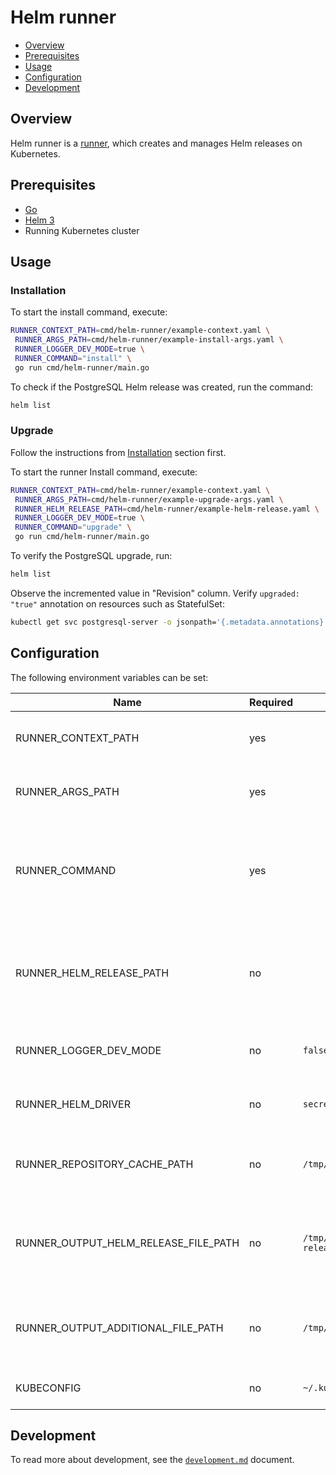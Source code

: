 # Helm runner

- [Overview](#overview)
- [Prerequisites](#prerequisites)
- [Usage](#usage)
- [Configuration](#configuration)
- [Development](#development)

## Overview

Helm runner is a [runner](../../docs/runner.md), which creates and manages Helm releases on Kubernetes.

## Prerequisites

- [Go](https://golang.org)
- [Helm 3](https://helm.sh/docs/intro/install/)
- Running Kubernetes cluster

## Usage

### Installation

To start the install command, execute:
```bash
RUNNER_CONTEXT_PATH=cmd/helm-runner/example-context.yaml \
 RUNNER_ARGS_PATH=cmd/helm-runner/example-install-args.yaml \
 RUNNER_LOGGER_DEV_MODE=true \
 RUNNER_COMMAND="install" \
 go run cmd/helm-runner/main.go
```

To check if the PostgreSQL Helm release was created, run the command:
```bash
helm list 
```

### Upgrade

Follow the instructions from [Installation](#installation) section first.

To start the runner Install command, execute:
```bash
RUNNER_CONTEXT_PATH=cmd/helm-runner/example-context.yaml \
 RUNNER_ARGS_PATH=cmd/helm-runner/example-upgrade-args.yaml \
 RUNNER_HELM_RELEASE_PATH=cmd/helm-runner/example-helm-release.yaml \
 RUNNER_LOGGER_DEV_MODE=true \
 RUNNER_COMMAND="upgrade" \
 go run cmd/helm-runner/main.go
```

To verify the PostgreSQL upgrade, run:
```bash
helm list
```

Observe the incremented value in "Revision" column. Verify `upgraded: "true"` annotation on resources such as StatefulSet:
```bash
kubectl get svc postgresql-server -o jsonpath='{.metadata.annotations}'
```

## Configuration

The following environment variables can be set:

| Name                                 | Required | Default                  | Description                                                                    |
|--------------------------------------|----------|--------------------------|--------------------------------------------------------------------------------|
| RUNNER_CONTEXT_PATH                  | yes      |                          | Path to the YAML file with runner context                                      |
| RUNNER_ARGS_PATH                     | yes      |                          | Path to the YAML file with input arguments                                     |
| RUNNER_COMMAND                       | yes      |                          | Selected Helm Runner's command (currently supported: `install`, `upgrade`)     |
| RUNNER_HELM_RELEASE_PATH             | no       |                          | Path to the YAML file with Helm Release. Applicable only for `upgrade` command |
| RUNNER_LOGGER_DEV_MODE               | no       | `false`                  | Enable additional log messages                                                 |
| RUNNER_HELM_DRIVER                   | no       | `secrets`                | Set Helm backend storage driver                                                |
| RUNNER_REPOSITORY_CACHE_PATH         | no       | `/tmp/helm`              | Set the path to the repository cache directory                                 |
| RUNNER_OUTPUT_HELM_RELEASE_FILE_PATH | no       | `/tmp/helm-release.yaml` | Defines path under which the Helm release artifacts is saved                   |
| RUNNER_OUTPUT_ADDITIONAL_FILE_PATH   | no       | `/tmp/additional.yaml`   | Defines path under which the additional output is saved                        |
| KUBECONFIG                           | no       | `~/.kube/config`         | Path to kubeconfig file                                                        |



## Development

To read more about development, see the [`development.md`](../../docs/development.md) document.
